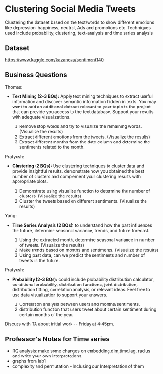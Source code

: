 # Clustering Social Media Tweets
Clustering the dataset based on the text/words to show different emotions like depression, happiness, neutral,  Ads and promotions etc. Techniques used include probability, clustering, text-analysis and time series analysis

## Dataset
https://www.kaggle.com/kazanova/sentiment140


## Business Questions

Thomas:
- **Text Mining (2-3 BQs):** Apply text mining techniques to extract useful information and discover semantic information hidden in texts. You may want to add an additional dataset relevant to your topic to the project that can provide you access to the text database. Support your results with adequate visualizations.
	
	1. Remove stop words and try to visualize the remaining words. (Visualize the results)
	2. Extract different emotions from the tweets. (Visualize the results)
	3. Extract different months from the date column and determine the sentiments related to the month.

Pratyush:
- **Clustering (2 BQs):** Use clustering techniques to cluster data and provide insightful results. demonstrate how you obtained the best number of clusters and complement your clustering results with appropriate plots.

	1. Demonstrate using visualize function to determine the number of clusters. (Visualize the results)
	2. Cluster the tweets based on different sentiments. (Visualize the results)

Yang:
- **Time Series Analysis (2 BQs):** to understand how the past influences the future, determine seasonal variance, trends, and future forecast.

	1. Using the extracted month, determine seasonal variance in number of tweets. (Visualize the results)
	2. Make trends based on months and sentiments. (Visualize the results)
	3. Using past data, can we predict the sentiments and number of tweets in the future.

Pratyush:
- **Probability (2-3 BQs):** could include probability distribution calculator, conditional probability, distribution functions, joint distribution, distribution fitting, correlation analysis, or relevant ideas. Feel free to use data visualization to support your answers.

	1. Correlation analysis between users and months/sentiments.
	2. distribution function that users tweet about certain sentiment during certain months of the year.

Discuss with TA about initial work -- Friday at 4:45pm.

## Professor's Notes for Time series
- RQ analysis: make some changes on embedding.dim,time.lag, radius and write your own interpretations.
- graphs from lab1
- complexity and permutation - Inclusing our Interpretation of them

